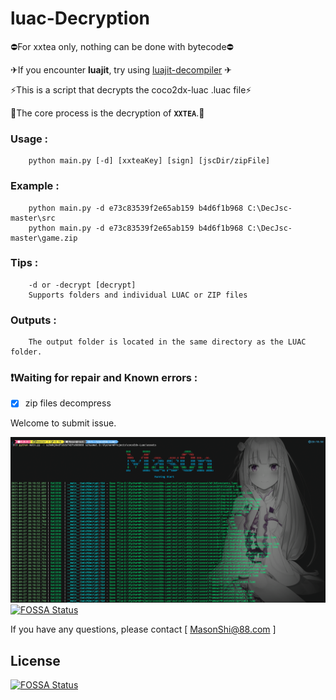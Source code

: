 # luac-Decryption
⛔For xxtea only, nothing can be done with bytecode⛔

✈If you encounter **luajit**, try using [luajit-decompiler](https://github.com/Mas0nShi/luajit-decompiler) ✈

⚡This is a script that decrypts the coco2dx-luac .luac file⚡

🌈The core process is the decryption of **`XXTEA`**.🌈

### Usage :
        python main.py [-d] [xxteaKey] [sign] [jscDir/zipFile]
### Example :
        python main.py -d e73c83539f2e65ab159 b4d6f1b968 C:\DecJsc-master\src
        python main.py -d e73c83539f2e65ab159 b4d6f1b968 C:\DecJsc-master\game.zip
### Tips :
        -d or -decrypt [decrypt]
        Supports folders and individual LUAC or ZIP files
### Outputs :
        The output folder is located in the same directory as the LUAC folder.

### ❗Waiting for repair and Known errors :

 -[x] zip files decompress

 Welcome to submit issue.

![example](https://github.com/Mas0nShi/luac-Decryption/blob/master/example.png)
[![FOSSA Status](https://app.fossa.com/api/projects/git%2Bgithub.com%2FMas0nShi%2Fluac-Decryption.svg?type=shield)](https://app.fossa.com/projects/git%2Bgithub.com%2FMas0nShi%2Fluac-Decryption?ref=badge_shield)


If you have any questions, please contact [ MasonShi@88.com ]


## License
[![FOSSA Status](https://app.fossa.com/api/projects/git%2Bgithub.com%2FMas0nShi%2Fluac-Decryption.svg?type=large)](https://app.fossa.com/projects/git%2Bgithub.com%2FMas0nShi%2Fluac-Decryption?ref=badge_large)